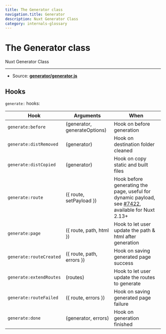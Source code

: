 ```yaml
---
title: The Generator class
navigation.title: Generator
description: Nuxt Generator Class
category: internals-glossary
---
```

# The Generator class

Nuxt Generator Class

---

- Source: **[generator/generator.js](https://github.com/nuxt/nuxt.js/blob/dev/packages/generator/src/generator.js)**

## Hooks

`generate:` hooks:

| Hook                    | Arguments                    | When                                                                                                                                          |
| ----------------------- | ---------------------------- | --------------------------------------------------------------------------------------------------------------------------------------------- |
| `generate:before`       | (generator, generateOptions) | Hook on before generation                                                                                                                     |
| `generate:distRemoved`  | (generator)                  | Hook on destination folder cleaned                                                                                                            |
| `generate:distCopied`   | (generator)                  | Hook on copy static and built files                                                                                                           |
| `generate:route`        | ({ route, setPayload })      | Hook before generating the page, useful for dynamic payload, see [#7422](https://github.com/nuxt/nuxt.js/pull/7422), available for Nuxt 2.13+ |
| `generate:page`         | ({ route, path, html })      | Hook to let user update the path & html after generation                                                                                      |
| `generate:routeCreated` | ({ route, path, errors })    | Hook on saving generated page success                                                                                                         |
| `generate:extendRoutes` | (routes)                     | Hook to let user update the routes to generate                                                                                                |
| `generate:routeFailed`  | ({ route, errors })          | Hook on saving generated page failure                                                                                                         |
| `generate:done`         | (generator, errors)          | Hook on generation finished                                                                                                                   |
